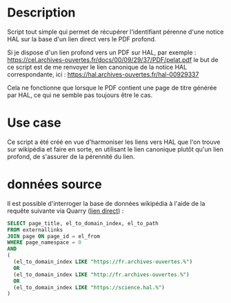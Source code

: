 # Description
Script tout simple qui permet de récupérer l'identifiant pérenne d'une notice HAL sur la base d'un lien direct vers le PDF profond.

Si je dispose d'un lien profond vers un PDF sur HAL, par exemple : https://cel.archives-ouvertes.fr/docs/00/09/29/37/PDF/pelat.pdf le but de ce script est de me renvoyer le lien canonique de la notice HAL correspondante, ici : https://hal.archives-ouvertes.fr/hal-00929337

Cela ne fonctionne que lorsque le PDF contient une page de titre générée par HAL, ce qui ne semble pas toujours être le cas.

# Use case
Ce script a été créé en vue d'harmoniser les liens vers HAL que l'on trouve sur wikipédia et faire en sorte, en utilisant le lien canonique plutôt qu'un lien profond, de s'assurer de la pérennité du lien.

# données source
Il est possible d'interroger la base de données wikipédia à l'aide de la requête suivante via Quarry ([lien direct](https://quarry.wmcloud.org/query/78405)) : 
```sql
SELECT page_title, el_to_domain_index, el_to_path
FROM externallinks
JOIN page ON page_id = el_from
WHERE page_namespace = 0
AND 
(
  (el_to_domain_index LIKE "https://fr.archives-ouvertes.%")
  OR
  (el_to_domain_index LIKE "http://fr.archives-ouvertes.%")
  OR
  (el_to_domain_index LIKE "https://science.hal.%")
)
```